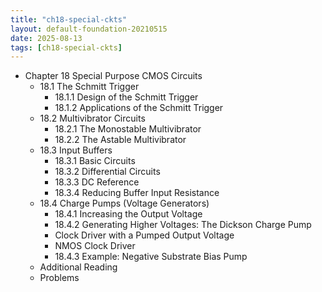 ```yaml
---
title: "ch18-special-ckts"
layout: default-foundation-20210515
date: 2025-08-13
tags: [ch18-special-ckts]
---
```


- Chapter 18 Special Purpose CMOS Circuits  
  - 18.1 The Schmitt Trigger  
    - 18.1.1 Design of the Schmitt Trigger  
    - 18.1.2 Applications of the Schmitt Trigger  
  - 18.2 Multivibrator Circuits  
    - 18.2.1 The Monostable Multivibrator  
    - 18.2.2 The Astable Multivibrator  
  - 18.3 Input Buffers  
    - 18.3.1 Basic Circuits  
    - 18.3.2 Differential Circuits  
    - 18.3.3 DC Reference  
    - 18.3.4 Reducing Buffer Input Resistance  
  - 18.4 Charge Pumps (Voltage Generators)  
    - 18.4.1 Increasing the Output Voltage  
    - 18.4.2 Generating Higher Voltages: The Dickson Charge Pump  
    - Clock Driver with a Pumped Output Voltage  
    - NMOS Clock Driver  
    - 18.4.3 Example: Negative Substrate Bias Pump  
  - Additional Reading  
  - Problems
